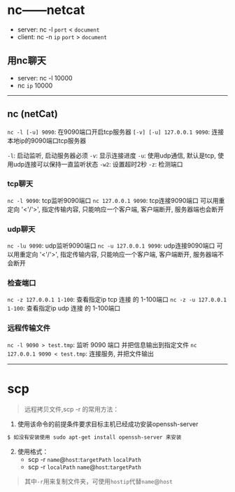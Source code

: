 # nc——netcat
- server: nc -l `port` < `document`
- client: nc -n `ip` `port` > `document`

## 用nc聊天
- server: nc -l 10000
- nc `ip` 10000

---

## nc (netCat)

`nc -l [-u] 9090`: 在9090端口开启tcp服务器 
`[-v] [-u] 127.0.0.1 9090`: 连接本地ip的9090端口tcp服务器

`-l`: 启动监听, 启动服务器必须 
`-v`: 显示连接进度 
`-u`: 使用udp通信, 默认是tcp, 使用udp连接可以保持一直监听状态 
`-w2`: 设置超时2秒 
`-z`: 检测端口

### tcp聊天

`nc -l 9090`: tcp监听9090端口 
`nc 127.0.0.1 9090`: tcp连接9090端口 
可以用重定向 '<'/'>', 指定传输内容, 只能响应一个客户端, 客户端断开, 服务器端也会断开

### udp聊天

`nc -lu 9090`: udp监听9090端口 
`nc -u 127.0.0.1 9090`: udp连接9090端口 
可以用重定向 '<'/'>', 指定传输内容, 只能响应一个客户端, 客户端断开, 服务器端不会断开

### 检查端口

`nc -z 127.0.0.1 1-100`: 查看指定ip tcp 连接 的 1-100端口 
`nc -z -u 127.0.0.1 1-100`: 查看指定ip udp 连接 的 1-100端口

### 远程传输文件

`nc -l 9090 > test.tmp`: 监听 9090 端口 并把信息输出到指定文件 
`nc 127.0.0.1 9090 < test.tmp`: 连接服务, 并把文件输出

---
# scp
> 远程拷贝文件,scp -r 的常用方法：

1. 使用该命令的前提条件要求目标主机已经成功安装openssh-server
```bash
$ 如没有安装使用 sudo apt-get install openssh-server 来安装
```
2. 使用格式：
    - scp -r `name`@`host`:`targetPath` `localPath`
    - scp -r `localPath` `name`@`host`:`targetPath`
> 其中`-r`用来复制文件夹，可使用`hostip`代替`name`@`host`


